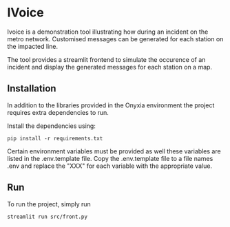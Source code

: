 # IVoice

Ivoice is a demonstration tool illustrating how during an incident on the metro network. Customised messages can be generated for each station on the impacted line.

The tool provides a streamlit frontend to simulate the occurence of an incident and display the generated messages for each station on a map.

## Installation

In addition to the libraries provided in the Onyxia environment the project requires extra dependencies to run.

Install the dependencies using:
```
pip install -r requirements.txt
```

Certain environment variables must be provided as well these variables are listed in the .env.template file.
Copy the .env.template file to a file names .env and replace the "XXX" for each variable with the appropriate value.

## Run

To run the project, simply run
```
streamlit run src/front.py
```